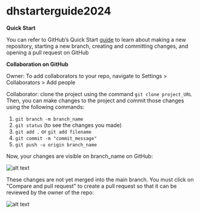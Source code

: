 # dhstarterguide2024

**Quick Start**

You can refer to GitHub’s Quick Start [guide](https://docs.github.com/en/get-started/start-your-journey/hello-world) to learn about making a new repository, starting a new branch, creating and committing changes, and opening a pull request on GitHub

**Collaboration on GitHub**

Owner: To add collaborators to your repo, navigate to Settings > Collaborators > Add people

Collaborator: clone the project using the command `git clone project_URL`
Then, you can make changes to the project and commit those changes using the following commands:

1. `git branch -m branch_name`
2. `git status` (to see the changes you made)
3. `git add .` or `git add filename`
4. `git commit -m "commit_message"`
5. `git push -u origin branch_name `

Now, your changes are visible on branch_name on GitHub:

![alt text](<Screenshot 2024-06-05 at 11.52.26 PM.png>)

These changes are not yet merged into the main branch. You must click on "Compare and pull request" to create a pull request so that it can be reviewed by the owner of the repo:

![alt text](<Screenshot 2024-06-06 at 12.00.02 AM.png>)
